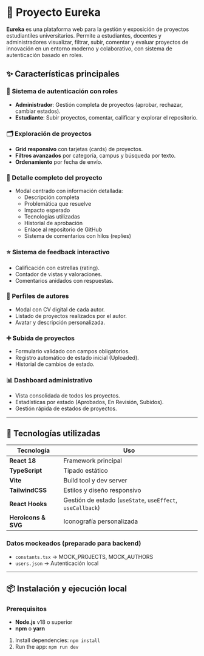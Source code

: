 # 🌟 Proyecto Eureka

**Eureka** es una plataforma web para la gestión y exposición de proyectos estudiantiles universitarios. Permite a estudiantes, docentes y administradores visualizar, filtrar, subir, comentar y evaluar proyectos de innovación en un entorno moderno y colaborativo, con sistema de autenticación basado en roles.

## ✨ Características principales

### 🔐 Sistema de autenticación con roles
- **Administrador**: Gestión completa de proyectos (aprobar, rechazar, cambiar estados).
- **Estudiante**: Subir proyectos, comentar, calificar y explorar el repositorio.

### 🗂 Exploración de proyectos
- **Grid responsivo** con tarjetas (cards) de proyectos.
- **Filtros avanzados** por categoría, campus y búsqueda por texto.
- **Ordenamiento** por fecha de envío.

### 📄 Detalle completo del proyecto
- Modal centrado con información detallada:
  - Descripción completa
  - Problemática que resuelve
  - Impacto esperado
  - Tecnologías utilizadas
  - Historial de aprobación
  - Enlace al repositorio de GitHub
  - Sistema de comentarios con hilos (replies)

### ⭐ Sistema de feedback interactivo
- Calificación con estrellas (rating).
- Contador de vistas y valoraciones.
- Comentarios anidados con respuestas.

### 👤 Perfiles de autores
- Modal con CV digital de cada autor.
- Listado de proyectos realizados por el autor.
- Avatar y descripción personalizada.

### ➕ Subida de proyectos
- Formulario validado con campos obligatorios.
- Registro automático de estado inicial (Uploaded).
- Historial de cambios de estado.

### 📊 Dashboard administrativo
- Vista consolidada de todos los proyectos.
- Estadísticas por estado (Aprobados, En Revisión, Subidos).
- Gestión rápida de estados de proyectos.

---

## 🚀 Tecnologías utilizadas

| Tecnología | Uso |
|------------|-----|
| **React 18** | Framework principal |
| **TypeScript** | Tipado estático |
| **Vite** | Build tool y dev server |
| **TailwindCSS** | Estilos y diseño responsivo |
| **React Hooks** | Gestión de estado (`useState`, `useEffect`, `useCallback`) |
| **Heroicons & SVG** | Iconografía personalizada |

### Datos mockeados (preparado para backend)
- `constants.tsx` → MOCK_PROJECTS, MOCK_AUTHORS
- `users.json` → Autenticación local

---

## 📦 Instalación y ejecución local

### Prerequisitos
- **Node.js** v18 o superior
- **npm** o **yarn**

1. Install dependencies:
   `npm install`
3. Run the app:
   `npm run dev`

